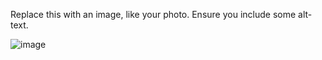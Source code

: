 Replace this with an image, like your photo. Ensure you include some alt-text.


![image](<img width="664" alt="Screen Shot 2021-12-14 at 10 14 14 PM" src="https://user-images.githubusercontent.com/97713236/151245325-f23f8847-e002-412a-99c0-ffbf80e0fec5.png">)
